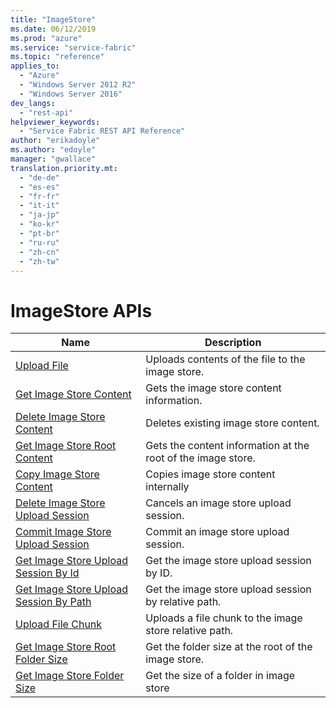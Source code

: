 ```yaml
---
title: "ImageStore"
ms.date: 06/12/2019
ms.prod: "azure"
ms.service: "service-fabric"
ms.topic: "reference"
applies_to: 
  - "Azure"
  - "Windows Server 2012 R2"
  - "Windows Server 2016"
dev_langs: 
  - "rest-api"
helpviewer_keywords: 
  - "Service Fabric REST API Reference"
author: "erikadoyle"
ms.author: "edoyle"
manager: "gwallace"
translation.priority.mt: 
  - "de-de"
  - "es-es"
  - "fr-fr"
  - "it-it"
  - "ja-jp"
  - "ko-kr"
  - "pt-br"
  - "ru-ru"
  - "zh-cn"
  - "zh-tw"
---
```

# ImageStore APIs

| Name | Description |
| --- | --- |
| [Upload File](sfclient-v65-api-uploadfile.md) | Uploads contents of the file to the image store.<br/> |
| [Get Image Store Content](sfclient-v65-api-getimagestorecontent.md) | Gets the image store content information.<br/> |
| [Delete Image Store Content](sfclient-v65-api-deleteimagestorecontent.md) | Deletes existing image store content.<br/> |
| [Get Image Store Root Content](sfclient-v65-api-getimagestorerootcontent.md) | Gets the content information at the root of the image store.<br/> |
| [Copy Image Store Content](sfclient-v65-api-copyimagestorecontent.md) | Copies image store content internally<br/> |
| [Delete Image Store Upload Session](sfclient-v65-api-deleteimagestoreuploadsession.md) | Cancels an image store upload session.<br/> |
| [Commit Image Store Upload Session](sfclient-v65-api-commitimagestoreuploadsession.md) | Commit an image store upload session.<br/> |
| [Get Image Store Upload Session By Id](sfclient-v65-api-getimagestoreuploadsessionbyid.md) | Get the image store upload session by ID.<br/> |
| [Get Image Store Upload Session By Path](sfclient-v65-api-getimagestoreuploadsessionbypath.md) | Get the image store upload session by relative path.<br/> |
| [Upload File Chunk](sfclient-v65-api-uploadfilechunk.md) | Uploads a file chunk to the image store relative path.<br/> |
| [Get Image Store Root Folder Size](sfclient-v65-api-getimagestorerootfoldersize.md) | Get the folder size at the root of the image store.<br/> |
| [Get Image Store Folder Size](sfclient-v65-api-getimagestorefoldersize.md) | Get the size of a folder in image store<br/> |

